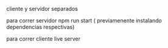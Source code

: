 cliente y servidor separados

para correr servidor
npm run start ( previamenente instalando dependencias respectivas)


para correr cliente 
live server

